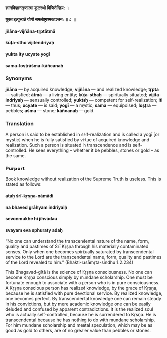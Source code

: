 #### ज्ञानविज्ञानतृप्तात्मा कूटस्थो विजितेन्द्रिय: ।
#### युक्त इत्युच्यते योगी समलोष्ट्राश्मकाञ्चन: ॥ ८ ॥

#### jñāna-vijñāna-tṛptātmā
#### kūṭa-stho vijitendriyaḥ
#### yukta ity ucyate yogī
#### sama-loṣṭrāśma-kāñcanaḥ

### Synonyms

**jñāna** — by acquired knowledge; **vijñāna** — and realized knowledge; **tṛpta** — satisfied; **ātmā** — a living entity; **kūṭa**-**sthaḥ** — spiritually situated; **vijita**-**indriyaḥ** — sensually controlled; **yuktaḥ** — competent for self-realization; **iti** — thus; **ucyate** — is said; **yogī** — a mystic; **sama** — equipoised; **loṣṭra** — pebbles; **aśma** — stone; **kāñcanaḥ** — gold.

### Translation

A person is said to be established in self-realization and is called a yogī [or mystic] when he is fully satisfied by virtue of acquired knowledge and realization. Such a person is situated in transcendence and is self-controlled. He sees everything – whether it be pebbles, stones or gold – as the same.

### Purport

Book knowledge without realization of the Supreme Truth is useless. This is stated as follows:

#### ataḥ śrī-kṛṣṇa-nāmādi
#### na bhaved grāhyam indriyaiḥ
#### sevonmukhe hi jihvādau
#### svayam eva sphuraty adaḥ

“No one can understand the transcendental nature of the name, form, quality and pastimes of Śrī Kṛṣṇa through his materially contaminated senses. Only when one becomes spiritually saturated by transcendental service to the Lord are the transcendental name, form, quality and pastimes of the Lord revealed to him.” (Bhakti-rasāmṛta-sindhu 1.2.234)

This Bhagavad-gītā is the science of Kṛṣṇa consciousness. No one can become Kṛṣṇa conscious simply by mundane scholarship. One must be fortunate enough to associate with a person who is in pure consciousness. A Kṛṣṇa conscious person has realized knowledge, by the grace of Kṛṣṇa, because he is satisfied with pure devotional service. By realized knowledge, one becomes perfect. By transcendental knowledge one can remain steady in his convictions, but by mere academic knowledge one can be easily deluded and confused by apparent contradictions. It is the realized soul who is actually self-controlled, because he is surrendered to Kṛṣṇa. He is transcendental because he has nothing to do with mundane scholarship. For him mundane scholarship and mental speculation, which may be as good as gold to others, are of no greater value than pebbles or stones.